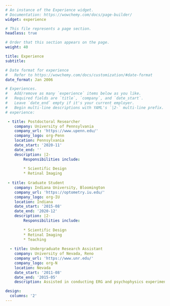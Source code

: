 ```yaml
---
# An instance of the Experience widget.
# Documentation: https://wowchemy.com/docs/page-builder/
widget: experience

# This file represents a page section.
headless: true

# Order that this section appears on the page.
weight: 40

title: Experience
subtitle:

# Date format for experience
#   Refer to https://wowchemy.com/docs/customization/#date-format
date_format: Jan 2006

# Experiences.
#   Add/remove as many `experience` items below as you like.
#   Required fields are `title`, `company`, and `date_start`.
#   Leave `date_end` empty if it's your current employer.
#   Begin multi-line descriptions with YAML's `|2-` multi-line prefix.
# experience:

 - title: Postdoctoral Researcher 
    company: University of Pennsylvania
    company_url: 'https://www.upenn.edu/'
    company_logo: org-Penn
    location: Pennsylvania
    date_start: '2020-11'
    date_end: ''
    description: |2-
        Responsibilities include:
        
        * Scientific Design
        * Retinal Imaging
 
 - title: Graduate Student 
    company: Indiana University, Bloomington
    company_url: 'https://optometry.iu.edu/'
    company_logo: org-IU
    location: Indiana
    date_start: '2015-08'
    date_end: '2020-12'
    description: |2-
        Responsibilities include:
        
        * Scientific Design
        * Retinal Imaging
        * Teaching
        
  - title: Undergraduate Research Assistant
    company: University of Nevada, Reno
    company_url: 'https://www.unr.edu/'
    company_logo: org-N
    location: Nevada
    date_start: '2011-08'
    date_end: '2015-05'
    description: Assisted in conducting ERG and psychophysics experiments

design:
  columns: '2'
---
```

